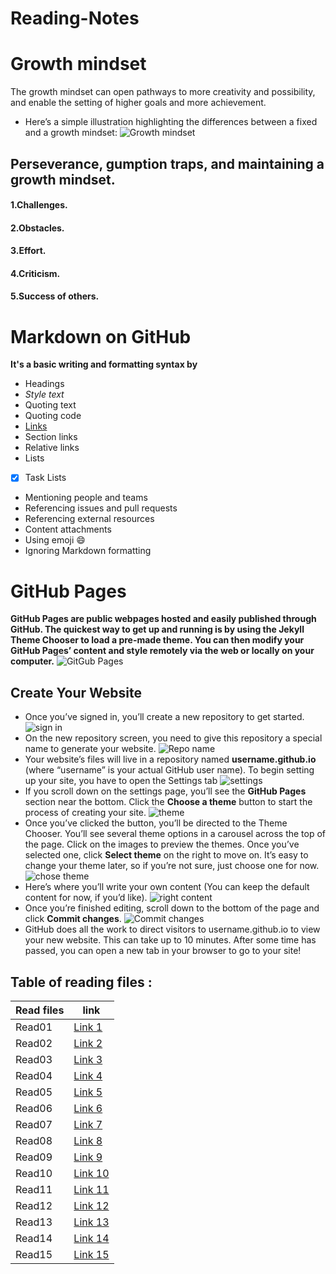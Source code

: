# Reading-Notes
# Growth mindset
The growth mindset can open pathways to more creativity and possibility, and enable the setting of higher goals and more achievement.
- Here’s a simple illustration highlighting the differences between a fixed and a growth mindset:
![Growth mindset](https://3kllhk1ibq34qk6sp3bhtox1-wpengine.netdna-ssl.com/wp-content/uploads/NewGrowthMindset2.png)
## Perseverance, gumption traps, and maintaining a growth mindset.
#### 1.Challenges.
#### 2.Obstacles.
#### 3.Effort.
#### 4.Criticism.
#### 5.Success of others.

# Markdown on GitHub 
**It's a basic writing and formatting syntax by**
- Headings
- *Style text*
- Quoting text
- Quoting code
- [Links](https://docs.github.com/en/github/writing-on-github/basic-writing-and-formatting-syntax#links)
- Section links
- Relative links
- Lists
- [x] Task Lists
- Mentioning people and teams
- Referencing issues and pull requests
- Referencing external resources
- Content attachments
- Using emoji 😄
- Ignoring Markdown formatting

# GitHub Pages
**GitHub Pages are public webpages hosted and easily published through GitHub. The quickest way to get up and running is by using the Jekyll Theme Chooser to load a pre-made theme. You can then modify your GitHub Pages’ content and style remotely via the web or locally on your computer.**
![GitGub Pages](https://guides.github.com/features/pages/pages-home-page.png)
## Create Your Website
- Once you’ve signed in, you’ll create a new repository to get started.
![sign in](https://guides.github.com/features/pages/create-new-repo-button.png)
- On the new repository screen, you need to give this repository a special name to generate your website.
![Repo name](https://guides.github.com/features/pages/create-new-repo-screen.png)
- Your website’s files will live in a repository named **username.github.io** (where “username” is your actual GitHub user name). To begin setting up your site, you have to open the Settings tab
![settings](https://guides.github.com/features/pages/repo-settings.png)
- If you scroll down on the settings page, you’ll see the **GitHub Pages** section near the bottom. Click the **Choose a theme** button to start the process of creating your site.
![theme](https://guides.github.com/features/pages/launch-theme-chooser.png)
- Once you’ve clicked the button, you’ll be directed to the Theme Chooser. You’ll see several theme options in a carousel across the top of the page. Click on the images to preview the themes. Once you’ve selected one, click **Select theme** on the right to move on. It’s easy to change your theme later, so if you’re not sure, just choose one for now.
![chose theme](https://guides.github.com/features/pages/theme-chooser.png)
- Here’s where you’ll write your own content (You can keep the default content for now, if you’d like).
![right content](https://guides.github.com/features/pages/code-editor.png)
- Once you’re finished editing, scroll down to the bottom of the page and click **Commit changes**.
![Commit changes](https://guides.github.com/features/pages/commit-edits.png)
- GitHub does all the work to direct visitors to username.github.io to view your new website. This can take up to 10 minutes. After some time has passed, you can open a new tab in your browser to go to your site!

## Table of reading files :


| Read files      | link |
| ----------- | ----------- |
| Read01      | [Link 1](https://zeinabqa.github.io/Reading-Notes/read2)      |
| Read02      | [Link 2](https://zeinabqa.github.io/Reading-Notes/read02)      |
| Read03      | [Link 3](https://zeinabqa.github.io/Reading-Notes/read03)      |
| Read04      | [Link 4]()      |
| Read05      | [Link 5]()      |
| Read06      | [Link 6]()      |
| Read07      | [Link 7]()      |
| Read08      | [Link 8]()      |
| Read09      | [Link 9]()      |
| Read10      | [Link 10]()      |
| Read11      | [Link 11]()      |
| Read12      | [Link 12]()      |
| Read13      | [Link 13]()      |
| Read14      | [Link 14]()      |
| Read15      | [Link 15]()      |
